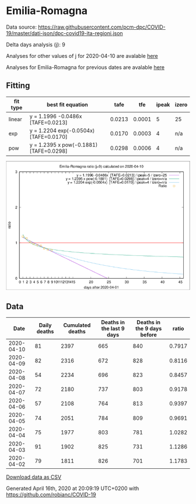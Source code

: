 # Emilia-Romagna

Data source: https://raw.githubusercontent.com/pcm-dpc/COVID-19/master/dati-json/dpc-covid19-ita-regioni.json

Delta days analysis (j): 9

Analyses for other values of j for 2020-04-10 are avalable [here](../2020-04-10/README.md)

Analyses for Emilia-Romagna for previous dates are avalable [here](../README.md)

## Fitting 
|fit type|best fit equation|tafe|tfe|ipeak|izero|
|-------|-----|--------|------|---|---|
|linear|y = 1.1996 -0.0486x  [TAFE=0.0213]|0.0213|0.0001|5|25|
|exp|y = 1.2204 exp(-0.0504x)  [TAFE=0.0170]|0.0170|0.0003|4|n/a|
|pow|y = 1.2395 x pow(-0.1881)  [TAFE=0.0298]|0.0298|0.0006|4|n/a|

![Plot](COVID-19_emilia-romagna_j9_2020-04-10.png)

## Data
|Date|Daily deaths|Cumulated deaths|Deaths in the last 9 days|Deaths in the 9 days before|ratio|
|----|----------|-----------|-------|--------------------|-----|
|2020-04-10|81|2397|665|840|0.7917|
|2020-04-09|82|2316|672|828|0.8116|
|2020-04-08|54|2234|696|823|0.8457|
|2020-04-07|72|2180|737|803|0.9178|
|2020-04-06|57|2108|764|813|0.9397|
|2020-04-05|74|2051|784|809|0.9691|
|2020-04-04|75|1977|803|781|1.0282|
|2020-04-03|91|1902|825|731|1.1286|
|2020-04-02|79|1811|826|701|1.1783|

[Download data as CSV](COVID-19_emilia-romagna_j9_2020-04-10.csv)

Generated April 16th, 2020 at 20:09:19 UTC+0200 with https://github.com/robianc/COVID-19

